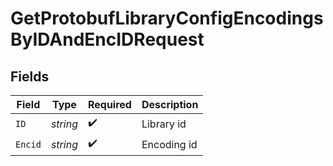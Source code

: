 # GetProtobufLibraryConfigEncodingsByIDAndEncIDRequest


## Fields

| Field              | Type               | Required           | Description        |
| ------------------ | ------------------ | ------------------ | ------------------ |
| `ID`               | *string*           | :heavy_check_mark: | Library id         |
| `Encid`            | *string*           | :heavy_check_mark: | Encoding id        |
